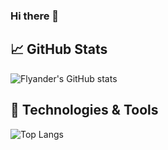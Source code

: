 ### Hi there 👋

## &#x1f4c8; GitHub Stats
![Flyander's GitHub stats](https://github-readme-stats-iubf3gi9v-flyander.vercel.app/api?username=Flyander&theme=gotham&count_private=true)



## 🔧 Technologies & Tools
![Top Langs](https://github-readme-stats-iubf3gi9v-flyander.vercel.app/api/top-langs/?username=Flyander&theme=gotham&layout=compact&langs_count=9&count_private=true)


